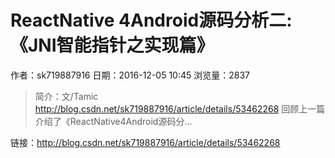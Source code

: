 # ReactNative 4Android源码分析二: 《JNI智能指针之实现篇》
作者：sk719887916
日期：2016-12-05 10:45
浏览量：2837
> 简介：文/Tamic 
  http://blog.csdn.net/sk719887916/article/details/53462268
回顾上一篇介绍了《ReactNative4Android源码分...

 链接：http://blog.csdn.net/sk719887916/article/details/53462268
